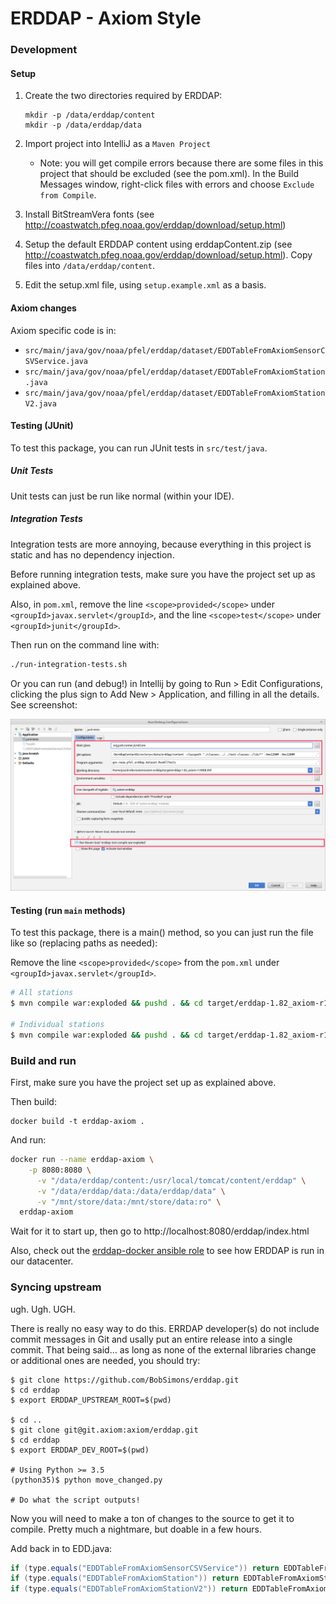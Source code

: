 # ERDDAP - Axiom Style

### Development

#### Setup

1. Create the two directories required by ERDDAP:
    ```
    mkdir -p /data/erddap/content
    mkdir -p /data/erddap/data
    ```

2. Import project into IntelliJ as a `Maven Project`
   * Note: you will get compile errors because there are some files in this project that should be excluded (see the pom.xml). In the Build Messages window, right-click files with errors and choose `Exclude from Compile`.
3. Install BitStreamVera fonts (see http://coastwatch.pfeg.noaa.gov/erddap/download/setup.html)
5. Setup the default ERDDAP content using erddapContent.zip (see http://coastwatch.pfeg.noaa.gov/erddap/download/setup.html).  Copy files into `/data/erddap/content`.
6. Edit the setup.xml file, using `setup.example.xml` as a basis.

#### Axiom changes

Axiom specific code is in:
 
* `src/main/java/gov/noaa/pfel/erddap/dataset/EDDTableFromAxiomSensorCSVService.java`
* `src/main/java/gov/noaa/pfel/erddap/dataset/EDDTableFromAxiomStation.java`
* `src/main/java/gov/noaa/pfel/erddap/dataset/EDDTableFromAxiomStationV2.java`

#### Testing (JUnit)

To test this package, you can run JUnit tests in `src/test/java`. 

##### Unit Tests

Unit tests can just be run like normal (within your IDE).

##### Integration Tests

Integration tests are more annoying, because everything in this project is static and has no dependency injection. 

Before running integration tests, make sure you have the project set up as explained above.
 
Also, in `pom.xml`, remove the line `<scope>provided</scope>` under `<groupId>javax.servlet</groupId>`, and the line `<scope>test</scope>` under `<groupId>junit</groupId>`.

Then run on the command line with:

```bash
./run-integration-tests.sh
```

Or you can run (and debug!) in Intellij by going to Run > Edit Configurations, clicking the plus sign to Add New > Application, and filling in all the details. See screenshot:

![intellij-junit-setup.png](intellij-junit-setup.png)


#### Testing (run `main` methods)

To test this package, there is a main() method, so you can just run the file like so (replacing paths as needed):

Remove the line `<scope>provided</scope>` from the `pom.xml` under `<groupId>javax.servlet</groupId>`.

```bash
# All stations
$ mvn compile war:exploded && pushd . && cd target/erddap-1.82_axiom-r1/WEB-INF/ && java -DerddapContentDirectory=/data/erddap/content -classpath "./classes:./lib/*" -Xmx1200M -Xms1200M gov/noaa/pfel/erddap/dataset/EDDTableFromAxiomSensorCSVService; popd

# Individual stations
$ mvn compile war:exploded && pushd . && cd target/erddap-1.82_axiom-r1/WEB-INF/ && java -DerddapContentDirectory=/data/erddap/content -classpath "./classes:./lib/*" -Xmx1200M -Xms1200M gov/noaa/pfel/erddap/dataset/EDDTableFromAxiomStation; popd
```

### Build and run

First, make sure you have the project set up as explained above.

Then build:

```
docker build -t erddap-axiom .
```

And run:

```bash
docker run --name erddap-axiom \
    -p 8080:8080 \
      -v "/data/erddap/content:/usr/local/tomcat/content/erddap" \
      -v "/data/erddap/data:/data/erddap/data" \
      -v "/mnt/store/data:/mnt/store/data:ro" \
  erddap-axiom
```

Wait for it to start up, then go to http://localhost:8080/erddap/index.html

Also, check out the [erddap-docker ansible role](http://git.axiom/axiom/ansible-playbook-servers/blob/master/roles/erddap-docker/tasks/main.yml) 
to see how ERDDAP is run in our datacenter.

### Syncing upstream

ugh. Ugh. UGH.

There is really no easy way to do this.  ERRDAP developer(s) do not include commit messages
in Git and usally put an entire release into a single commit.  That being said... as long as none of the external libraries change or additional ones are needed, you should try:

```
$ git clone https://github.com/BobSimons/erddap.git
$ cd erddap
$ export ERDDAP_UPSTREAM_ROOT=$(pwd)

$ cd ..
$ git clone git@git.axiom:axiom/erddap.git
$ cd erddap
$ export ERDDAP_DEV_ROOT=$(pwd)

# Using Python >= 3.5
(python35)$ python move_changed.py

# Do what the script outputs!
```

Now you will need to make a ton of changes to the source to get it to compile.  Pretty much a nightmare, but doable in a few hours.


Add back in to EDD.java:

```java
if (type.equals("EDDTableFromAxiomSensorCSVService")) return EDDTableFromAxiomSensorCSVService.fromXml(erddap, xmlReader);
if (type.equals("EDDTableFromAxiomStation")) return EDDTableFromAxiomStation.fromXml(erddap, xmlReader);
if (type.equals("EDDTableFromAxiomStationV2")) return EDDTableFromAxiomStation.fromXml(erddap, xmlReader);
```

